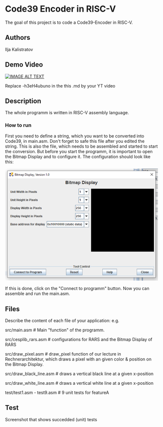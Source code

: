 # Code39 Encoder in RISC-V

The goal of this project is to code a Code39-Encoder in RISC-V.


## Authors

Ilja Kalistratov

## Demo Video

[![IMAGE ALT TEXT](http://img.youtube.com/vi/-h3eH4ubuno/0.jpg)](http://www.youtube.com/watch?v=-h3eH4ubuno "Video Title")

Replace -h3eH4ubuno in the this .md by your YT video

## Description

The whole programm is written in RISC-V assembly language.



### How to run

First you need to define a string, which you want to be converted into Code39, in main.asm. Don't forget to safe this file after you edited the string.
This is also the file, which needs to be assembled and started to start the conversion.
But before you start the programm, it is important to open the Bitmap Display and to configure it.
The configuration should look like this:

![alt text](/pictures/bitmapdisplay.png "Bitmap Display Configuration")

If this is done, click on the "Connect to programm" button.
Now you can assemble and run the main.asm.

## Files
Describe the content of each file of your application: e.g.

src/main.asm # Main "function" of the programm.

src/cesplib_rars.asm # configurations for RARS and the Bitmap Display of RARS

src/draw_pixel.asm # draw_pixel function of our lecture in Rechnerarchitektur, which draws a pixel with an given color & position on the Bitmap Display.

src/draw_black_line.asm # draws a vertical black line at a given x-position

src/draw_white_line.asm # draws a vertical white line at a given x-position

test/test1.asm - test9.asm # 9 unit tests for featureA


## Test
Screenshot that shows succedded (unit) tests 
